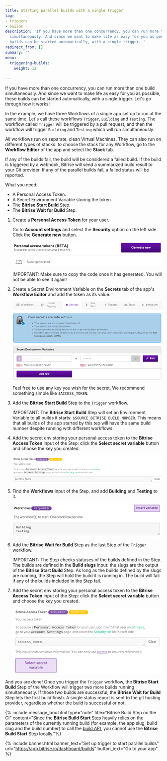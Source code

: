```yaml
---
title: Starting parallel builds with a single trigger
tag:
- triggers
- builds
description: 'If you have more than one concurrency, you can run more than one build
  simultaneously. And since we want to make life as easy for you as possible, these
  builds can be started automatically, with a single trigger. '
redirect_from: []
summary: ''
menu:
  triggering-builds:
    weight: 12

---
```

If you have more than one concurrency, you can run more than one build simultaneously. And since we want to make life as easy for you as possible, these builds can be started automatically, with a single trigger. Let's go through how it works!

In the example, we have three Workflows of a single app set up to run at the same time. Let's call these workflows `Trigger`, `Building` and `Testing`. The workflow called `Trigger` will be triggered by a pull request, and then the workflow will trigger `Building` and `Testing` which will run simultaneously.

All workflows run on separate, clean Virtual Machines. They can also run on different types of stacks: to choose the stack for any Workflow, go to the **Workflow Editor** of the app and select the **Stack** tab.

If any of the builds fail, the build will be considered a failed build. If the build is triggered by a webhook, Bitrise will send a summarized build result to your Git provider. If any of the parallel builds fail, a failed status will be reported.

What you need:

* A Personal Access Token.
* A Secret Environment Variable storing the token.
* The **Bitrise Start Build** Step.
* The **Bitrise Wait for Build** Step.

1. Create a **Personal Access Token** for your user.

   Go to **Account settings** and select the **Security** option on the left side. Click the **Generate new** button.

   ![](/img/generate-access-tokens.png)

   IMPORTANT: Make sure to copy the code once it has generated. You will not be able to see it again!
2. Create a Secret Environment Variable on the **Secrets** tab of the app's **Workflow Editor** and add the token as its value.

   ![](/img/access-token-secrets.png)

   Feel free to use any key you wish for the secret. We recommend something simple like `$ACCESS_TOKEN`.
3. Add the **Bitrise Start Build** Step to the `Trigger` workflow.

   IMPORTANT: The **Bitrise Start Build** Step will set an Environment Variable to all builds it starts: `$SOURCE_BITRISE_BUILD_NUMBER`. This means that all builds of the app started by this tep will have the same build number despite running with different workflows.
4. Add the secret env storing your personal access token to the **Bitrise Access Token** input of the Step: click the **Select secret variable** button and choose the key you created.

   ![](/img/bitrise-access-token-step.png)
5. Find the **Workflows** input of the Step, and add **Building** and **Testing** to it.

   ![](/img/bitrise-start-build.png)
6. Add the **Bitrise Wait for Build** Step as the last Step of the `Trigger` workflow.

   IMPORTANT: The Step checks statuses of the builds defined in the Step. The builds are defined in the **Build slugs** input: the slugs are the output of the **Bitrise Start Build** Step. As long as the builds defined by the slugs are running, the Step will hold the build it is running in. The build will fail if any of the builds included in the Step fail.
7. Add the secret env storing your personal access token to the **Bitrise Access Token** input of the Step: click the **Select secret variable** button and choose the key you created.

   ![](/img/access-token-select-secret-variable.png)

And you are done! Once you trigger the `Trigger` workflow, the **Bitrise Start Build** Step of the Workflow will trigger two more builds running simultaneously. If those two builds are successful, the **Bitrise Wait for Build** Step lets the first build finish. A single status report is sent to the git hosting provider, regardless whether the build is successful or not.

{% include message_box.html type="note" title="Bitrise Build Step on the CI" content="Since the **Bitrise Build Start** Step heavily relies on the parameters of the currently running build (for example, the app slug, build slug and the build number) to call the [build API](https://api-docs.bitrise.io/#/builds), you cannot use the **Bitrise Build Start** Step locally."%}

{% include banner.html banner_text="Set up trigger to start parallel builds" url="https://app.bitrise.io/dashboard/builds" button_text="Go to your app" %}